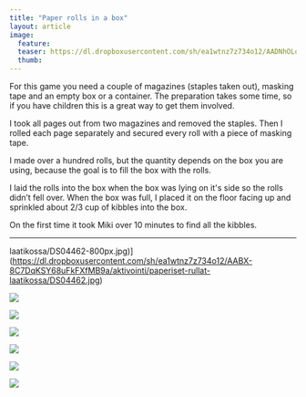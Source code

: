 ```yaml
---
title: "Paper rolls in a box"
layout: article
image:
  feature:
  teaser: https://dl.dropboxusercontent.com/sh/ea1wtnz7z734o12/AADNhOLo77gBj0AdhaTNQgVBa/aktivointi/paperiset-rullat-laatikossa/DS04457-245px.jpg
  thumb:
---
```


For this game you need a couple of magazines (staples taken out), masking tape and an empty box or a container. The preparation takes some time, so if you have children this is a great way to get them involved.

I took all pages out from two magazines and removed the staples. Then I rolled each page separately and secured every roll with a piece of masking tape.

I made over a hundred rolls, but the quantity depends on the box you are using, because the goal is to fill the box with the rolls.

I laid the rolls into the box when the box was lying on it's side so the rolls didn’t fell over. When the box was full, I placed it on the floor facing up and sprinkled about 2/3 cup of kibbles into the box.

On the first time it took Miki over 10 minutes to find all the kibbles.

---

laatikossa/DS04462-800px.jpg)](https://dl.dropboxusercontent.com/sh/ea1wtnz7z734o12/AABX-8C7DqKSY68uFkFXfMB9a/aktivointi/paperiset-rullat-laatikossa/DS04462.jpg)

[![](https://dl.dropboxusercontent.com/sh/ea1wtnz7z734o12/AADyklE8dqsZ75kdxlLFl0Jpa/aktivointi/paperiset-rullat-laatikossa/DS04490-800px.jpg)](https://dl.dropboxusercontent.com/sh/ea1wtnz7z734o12/AAAhn6MonZk8pncR6RogTydga/aktivointi/paperiset-rullat-laatikossa/DS04490.jpg)

[![](https://dl.dropboxusercontent.com/sh/ea1wtnz7z734o12/AABJDNru5t1ZJURM8CfGIL8Xa/aktivointi/paperiset-rullat-laatikossa/DS04512-800px.jpg)](https://dl.dropboxusercontent.com/sh/ea1wtnz7z734o12/AAD12XQNnmY9OJrqaAnrKEdta/aktivointi/paperiset-rullat-laatikossa/DS04512.jpg)

[![](https://dl.dropboxusercontent.com/sh/ea1wtnz7z734o12/AABLeiSyjaK73Avd19ubLOwsa/aktivointi/paperiset-rullat-laatikossa/DS04614-800px.jpg)](https://dl.dropboxusercontent.com/sh/ea1wtnz7z734o12/AABBgejNQrlYUFeN5zRTcSoVa/aktivointi/paperiset-rullat-laatikossa/DS04614.jpg)

[![](https://dl.dropboxusercontent.com/sh/ea1wtnz7z734o12/AAB-EPVHcBIjVGpTVbwLouPna/aktivointi/paperiset-rullat-laatikossa/DS04631-800px.jpg)](https://dl.dropboxusercontent.com/sh/ea1wtnz7z734o12/AABVZye5C0YtJzh8fCbWv_cua/aktivointi/paperiset-rullat-laatikossa/DS04631.jpg)

[![](https://dl.dropboxusercontent.com/sh/ea1wtnz7z734o12/AABUPGdHSQZW5Kwv-DQYjiJ9a/aktivointi/paperiset-rullat-laatikossa/DS04453-800px.jpg)](https://dl.dropboxusercontent.com/sh/ea1wtnz7z734o12/AABsG8Uer-cCk1UvEhw6gnvoa/aktivointi/paperiset-rullat-laatikossa/DS04453.jpg)

[![](https://dl.dropboxusercontent.com/sh/ea1wtnz7z734o12/AAAmvSIQLUXPWbl-xIDQp06za/aktivointi/paperiset-rullat-laatikossa/DS04457-800px.jpg)](https://dl.dropboxusercontent.com/sh/ea1wtnz7z734o12/AAAL_NtJY3SgWnZlAt64d1bVa/aktivointi/paperiset-rullat-laatikossa/DS04457.jpg)
